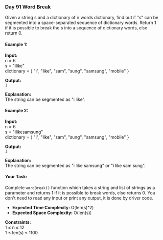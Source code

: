 ### Day 91 **Word Break**

Given a string s and a dictionary of n words dictionary, find out if "s" can be segmented into a space-separated sequence of dictionary words. Return 1 if it is possible to break the s into a sequence of dictionary words, else return 0.

#### Example 1:

**Input:**  
n = 6  
s = "ilike"  
dictionary = { "i", "like", "sam", "sung", "samsung", "mobile" }  

**Output:**  
`1`  

**Explanation:**  
The string can be segmented as "i like".

#### Example 2:

**Input:**  
n = 6  
s = "ilikesamsung"  
dictionary = { "i", "like", "sam", "sung", "samsung", "mobile" }  

**Output:**  
`1`  

**Explanation:**  
The string can be segmented as "i like samsung" or "i like sam sung".

#### Your Task:
Complete `wordBreak()` function which takes a string and list of strings as a parameter and returns 1 if it is possible to break words, else returns 0. You don't need to read any input or print any output, it is done by driver code.

- **Expected Time Complexity:** O(len(s)^2)
- **Expected Space Complexity:** O(len(s))

**Constraints:**  
1 ≤ n ≤ 12  
1 ≤ len(s) ≤ 1100
